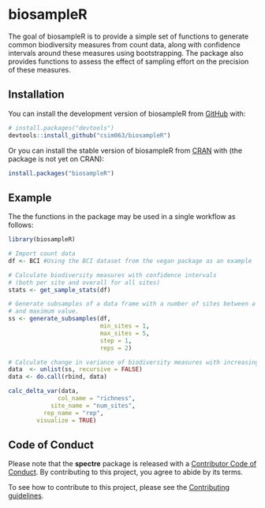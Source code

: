 
<!-- README.md is generated from README.Rmd. Please edit that file -->

# biosampleR

<!-- badges: start -->
<!-- badges: end -->

The goal of biosampleR is to provide a simple set of functions to
generate common biodiversity measures from count data, along with
confidence intervals around these measures using bootstrapping. The
package also provides functions to assess the effect of sampling effort
on the precision of these measures.

## Installation

You can install the development version of biosampleR from
[GitHub](https://github.com/) with:

``` r
# install.packages("devtools")
devtools::install_github("csim063/biosampleR")
```

Or you can install the stable version of biosampleR from
[CRAN](https://cran.r-project.org/) with (the package is not yet on
CRAN):

``` r
install.packages("biosampleR")
```

## Example

The the functions in the package may be used in a single workflow as
follows:

``` r
library(biosampleR)

# Import count data
df <- BCI #Using the BCI dataset from the vegan package as an example

# Calculate biodiversity measures with confidence intervals
# (both per site and overall for all sites)
stats <- get_sample_stats(df)

# Generate subsamples of a data frame with a number of sites between a minimum
# and maximum value.
ss <- generate_subsamples(df,
                          min_sites = 1,
                          max_sites = 5,
                          step = 1,
                          reps = 2)

# Calculate change in variance of biodiversity measures with increasing sampling effort
data  <- unlist(ss, recursive = FALSE)
data <- do.call(rbind, data)

calc_delta_var(data,
              col_name = "richness",
            site_name = "num_sites",
          rep_name = "rep",
        visualize = TRUE)
```

## Code of Conduct

Please note that the **spectre** package is released with a [Contributor
Code of Conduct](CODE_OF_CONDUCT.md). By contributing to this project,
you agree to abide by its terms.

To see how to contribute to this project, please see the [Contributing
guidelines](CONTRIBUTING.md).
